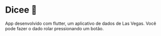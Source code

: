 # Dicee 🎲

App desenvolvido com flutter, um aplicativo de dados de Las Vegas. Você pode fazer o dado rolar pressionando um botão.
